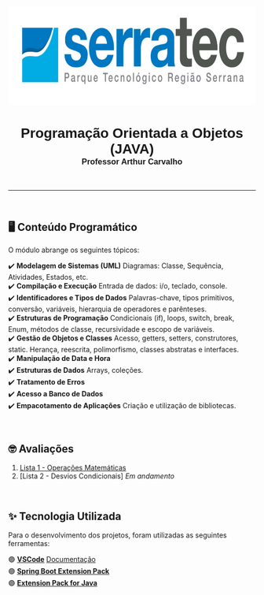 <p align="center">
   <img height="200px" src="../assets/logoSerratec.jpg" alt="logo serratec"/>
</p>

<div align="center">
  <h1 style="font-family: 'Nunito', sans-serif; margin-bottom: 0;border-bottom: 0; padding-bottom: 0;">Programação Orientada a Objetos (JAVA)</h1>
  <h3 style="font-family: 'Nunito', sans-serif; margin-top: 0;">Professor Arthur Carvalho</h3>
</div>

</br>

---

</br>

## 🖥️ Conteúdo Programático

O módulo abrange os seguintes tópicos:

✔️ **Modelagem de Sistemas (UML)** Diagramas: Classe, Sequência, Atividades, Estados, etc.</br>
✔️ **Compilação e Execução** Entrada de dados: i/o, teclado, console.</br>
✔️ **Identificadores e Tipos de Dados** Palavras-chave, tipos primitivos, conversão, variáveis, hierarquia de operadores e parênteses.</br>
✔️ **Estruturas de Programação** Condicionais (if), loops, switch, break, Enum, métodos de classe, recursividade e escopo de variáveis.</br>
✔️ **Gestão de Objetos e Classes** Acesso, getters, setters, construtores, static. Herança, reescrita, polimorfismo, classes abstratas e interfaces.</br>
✔️ **Manipulação de Data e Hora**</br>
✔️ **Estruturas de Dados** Arrays, coleções.</br>
✔️ **Tratamento de Erros**</br>
✔️ **Acesso a Banco de Dados**</br>
✔️ **Empacotamento de Aplicações** Criação e utilização de bibliotecas.</br>

</br>

## 🤓 Avaliações

1. [Lista 1 - Operações Matemáticas](https://github.com/thaiscardosodemello/poo.exercicios/tree/master/src/main/java/com/poolista/poolista)
2. [Lista 2 - Desvios Condicionais] _Em andamento_


</br>

## ✨ Tecnologia Utilizada

Para o desenvolvimento dos projetos, foram utilizadas as seguintes ferramentas:

🟣 **[VSCode](https://code.visualstudio.com)** [Documentação](https://code.visualstudio.com/docs)</br>
🟣 **[Spring Boot Extension Pack](https://marketplace.visualstudio.com/items?itemName=vmware.vscode-boot-dev-pack)**</br>
🟣 **[Extension Pack for Java](https://marketplace.visualstudio.com/items?itemName=vscjava.vscode-java-pack)**</br>

<!--
## 🤓 Trabalho Final 


<br/>
<table align="center">
    <tr>
    <td align="center">
      <a href="https://github.com/isabe1l4">
        <img src="https://avatars.githubusercontent.com/u/166730062?v=4" width="100px;" alt="Avatar Isabela Assumpção"/><br>
        <sub>
          <b>Isabela Assumpção</b>
        </sub>
      </a>
    </td>
    <td align="center">
      <a href="https://github.com/JoaoGLinhares">
        <img src="https://avatars.githubusercontent.com/u/177574425?v=4" width="100px;" alt="Avatar João Linhares"/><br>
        <sub>
          <b>João Linhares</b>
        </sub>
      </a>
    </td>
   <td align="center">
      <a href="https://github.com/rafaelfreire3107">
        <img src="https://avatars.githubusercontent.com/u/177573677?v=4" width="100px;" alt="Avatar Rafael Freire"/><br>
        <sub>
          <b>Rafael Freire</b>
        </sub>
      </a>
    </td>
    <td align="center">
      <a href="https://github.com/ryansouza9">
        <img src="https://avatars.githubusercontent.com/u/178517635?v=4" width="100px;" alt="Avatar Ryan Souza"/><br>
        <sub>
          <b>Ryan Souza</b>
        </sub>
      </a>
    </td>
    <td align="center">
      <a href="https://github.com/thaiscardosodemello">
        <img src="https://avatars.githubusercontent.com/u/14929797?v=4" width="100px;" alt="Avatar Thais Cardoso"/><br>
        <sub>
          <b>Thais Cardoso</b>
        </sub>
      </a>
    </td>
</table>
-->
